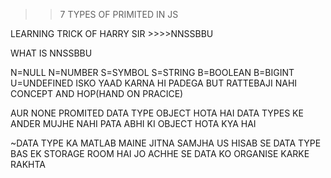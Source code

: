 >> 7 TYPES OF PRIMITED IN JS

LEARNING TRICK OF HARRY SIR >>>>NNSSBBU

WHAT IS NNSSBBU 

N=NULL
N=NUMBER 
S=SYMBOL
S=STRING
B=BOOLEAN
B=BIGINT
U=UNDEFINED
ISKO YAAD KARNA HI PADEGA BUT RATTEBAJI NAHI CONCEPT AND HOP(HAND ON PRACICE)

AUR NONE PROMITED DATA TYPE OBJECT HOTA HAI DATA TYPES KE ANDER MUJHE NAHI PATA ABHI KI OBJECT HOTA KYA HAI 

~DATA TYPE KA MATLAB
MAINE JITNA SAMJHA US HISAB SE DATA TYPE BAS EK STORAGE ROOM HAI JO ACHHE SE DATA KO ORGANISE KARKE RAKHTA 

